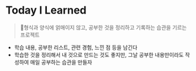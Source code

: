 # Today I Learned

> 📍형식과 양식에 얽매이지 않고, 공부한 것을 정리하고 기록하는 습관을 기르는 프로젝트

- 학습 내용, 공부한 리스트, 관련 경험, 느낀 점 등을 남긴다
- 학습한 것을 정리해서 내 것으로 만드는 것도 좋지만, 그날 공부한 내용만이라도 작성하여 매일 공부하는 습관을 만들자
